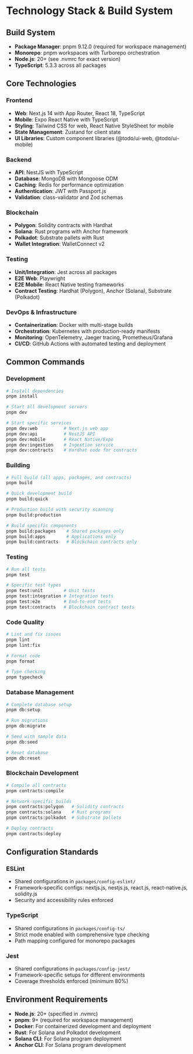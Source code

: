 # Technology Stack & Build System

## Build System

- **Package Manager**: pnpm 9.12.0 (required for workspace management)
- **Monorepo**: pnpm workspaces with Turborepo orchestration
- **Node.js**: 20+ (see .nvmrc for exact version)
- **TypeScript**: 5.3.3 across all packages

## Core Technologies

### Frontend
- **Web**: Next.js 14 with App Router, React 18, TypeScript
- **Mobile**: Expo React Native with TypeScript
- **Styling**: Tailwind CSS for web, React Native StyleSheet for mobile
- **State Management**: Zustand for client state
- **UI Libraries**: Custom component libraries (@todo/ui-web, @todo/ui-mobile)

### Backend
- **API**: NestJS with TypeScript
- **Database**: MongoDB with Mongoose ODM
- **Caching**: Redis for performance optimization
- **Authentication**: JWT with Passport.js
- **Validation**: class-validator and Zod schemas

### Blockchain
- **Polygon**: Solidity contracts with Hardhat
- **Solana**: Rust programs with Anchor framework
- **Polkadot**: Substrate pallets with Rust
- **Wallet Integration**: WalletConnect v2

### Testing
- **Unit/Integration**: Jest across all packages
- **E2E Web**: Playwright
- **E2E Mobile**: React Native testing frameworks
- **Contract Testing**: Hardhat (Polygon), Anchor (Solana), Substrate (Polkadot)

### DevOps & Infrastructure
- **Containerization**: Docker with multi-stage builds
- **Orchestration**: Kubernetes with production-ready manifests
- **Monitoring**: OpenTelemetry, Jaeger tracing, Prometheus/Grafana
- **CI/CD**: GitHub Actions with automated testing and deployment

## Common Commands

### Development
```bash
# Install dependencies
pnpm install

# Start all development servers
pnpm dev

# Start specific services
pnpm dev:web          # Next.js web app
pnpm dev:api          # NestJS API
pnpm dev:mobile       # React Native/Expo
pnpm dev:ingestion    # Ingestion service
pnpm dev:contracts    # Hardhat node for contracts
```

### Building
```bash
# Full build (all apps, packages, and contracts)
pnpm build

# Quick development build
pnpm build:quick

# Production build with security scanning
pnpm build:production

# Build specific components
pnpm build:packages    # Shared packages only
pnpm build:apps        # Applications only
pnpm build:contracts   # Blockchain contracts only
```

### Testing
```bash
# Run all tests
pnpm test

# Specific test types
pnpm test:unit        # Unit tests
pnpm test:integration # Integration tests
pnpm test:e2e         # End-to-end tests
pnpm test:contracts   # Blockchain contract tests
```

### Code Quality
```bash
# Lint and fix issues
pnpm lint
pnpm lint:fix

# Format code
pnpm format

# Type checking
pnpm typecheck
```

### Database Management
```bash
# Complete database setup
pnpm db:setup

# Run migrations
pnpm db:migrate

# Seed with sample data
pnpm db:seed

# Reset database
pnpm db:reset
```

### Blockchain Development
```bash
# Compile all contracts
pnpm contracts:compile

# Network-specific builds
pnpm contracts:polygon   # Solidity contracts
pnpm contracts:solana    # Rust programs
pnpm contracts:polkadot  # Substrate pallets

# Deploy contracts
pnpm contracts:deploy
```

## Configuration Standards

### ESLint
- Shared configurations in `packages/config-eslint/`
- Framework-specific configs: nextjs.js, nestjs.js, react.js, react-native.js, solidity.js
- Security and accessibility rules enforced

### TypeScript
- Shared configurations in `packages/config-ts/`
- Strict mode enabled with comprehensive type checking
- Path mapping configured for monorepo packages

### Jest
- Shared configurations in `packages/config-jest/`
- Framework-specific setups for different environments
- Coverage thresholds enforced (minimum 80%)

## Environment Requirements

- **Node.js**: 20+ (specified in .nvmrc)
- **pnpm**: 9+ (required for workspace management)
- **Docker**: For containerized development and deployment
- **Rust**: For Solana and Polkadot development
- **Solana CLI**: For Solana program deployment
- **Anchor CLI**: For Solana program development